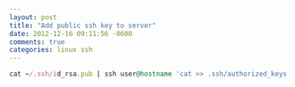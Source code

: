 ```yaml
---
layout: post
title: "Add public ssh key to server"
date: 2012-12-16 09:11:56 -0600
comments: true
categories: linux ssh
---
```


```ruby
cat ~/.ssh/id_rsa.pub | ssh user@hostname 'cat >> .ssh/authorized_keys'
```
